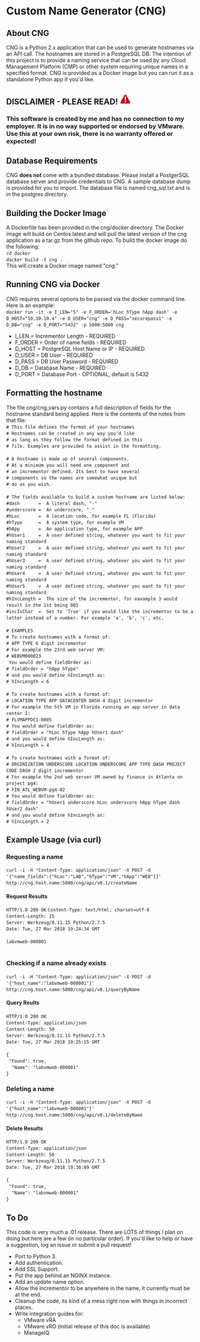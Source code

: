 # Custom Name Generator (CNG)
## About CNG
CNG is a Python 2.x application that can be used to generate hostnames via an API call. The hostnames are stored in a PostgreSQL DB. The intention of this project is to provide a naming service that can be used by any Cloud Management Platform (CMP) or other system requiring unique names in a specified format. CNG is provided as a Docker image but you can run it as a standalone Python app if you'd like.

## DISCLAIMER - PLEASE READ! <img src="https://github.com/virtualchris813/cng/blob/master/documentation/Alert.jpg" width="30" height="30" />
### This software is created by me and has no connection to my employer. It is in no way supported or endorsed by VMware. Use this at your own risk, there is no warranty offered or expected!

## Database Requirements
CNG __**does not**__ come with a bundled database. Please install a PostgerSQL database server and provide credentials to CNG. A sample database dump is provided for you to import. The database file is named cng_sql.txt and is in the postgres directory.

## Building the Docker Image
A Dockerfile has been provided in the cng/docker directory. The Docker image will build on Centos:latest and will pull the latest version of the cng application as a tar.gz from the github repo. To build the docker image do the following:<br>
`cd docker`<br>
`docker build -t cng .`<br>
This will create a Docker image named "cng."

## Running CNG via Docker
CNG requires several options to be passed via the docker command line. Here is an example:<br> `docker run -it -e I_LEN="5" -e F_ORDER='hLoc hType hApp dash' -e D_HOST="10.10.10.4" -e D_USER="cng" -e D_PASS="securepass1" -e D_DB="cng" -e D_PORT="5432" -p 5000:5000 cng`
* I_LEN = Incrementor Length - REQUIRED
* F_ORDER = Order of name fields - REQUIRED
* D_HOST = PostgreSQL Host Name or IP - REQUIRED
* D_USER = DB User - REQUIRED
* D_PASS = DB User Password - REQUIRED
* D_DB = Database Name - REQUIRED
* D_PORT = Database Port - OPTIONAL, default is 5432

## Formatting the hostname
The file cng/cng_vars.py contains a full description of fields for the hostname standard being applied. Here is the contents of the notes from that file:<br>
`# This file defines the format of your hostnames`<br>
`# Hostnames can be created in any way you'd like`<br>
`# as long as they follow the format defined in this`<br>
`# file. Examples are provided to assist in the formatting.`<br>
<br>
`# A hostname is made up of several components.`<br>
`# At a minimum you will need one component and`<br>
`# an incrementor defined. Its best to have several`<br>
`# components so the names are somewhat unique but`<br>
`# do as you wish.`<br>
<br>
`# The fields available to build a custom hostname are listed below:`<br>
`#dash       =  A literal dash, "-"`<br>
`#underscore =  An underscore, "_"`<br>
`#hLoc       =  A location code, for example FL (Florida)`<br>
`#hType      =  A system type, for example VM`<br>
`#hApp       =  An application type, for example APP`<br>
`#hUser1     =  A user defined string, whatever you want to fit your naming standard`<br>
`#hUser2     =  A user defined string, whatever you want to fit your naming standard`<br>
`#hUser3     =  A user defined string, whatever you want to fit your naming standard`<br>
`#hUser4     =  A user defined string, whatever you want to fit your naming standard`<br>
`#hUser5     =  A user defined string, whatever you want to fit your naming standard`<br>
`#hIncLength =  The size of the incrementor, for eaxample 3 would result in the 1st being 001`<br>
`#incIsChar  =  Set to 'True' if you would like the incrementor to be a letter instead of a number. For example 'a', 'b', 'c', etc.`<br>
<br>
`# EXAMPLES`<br>
`# To create hostnames with a format of:`<br>
`# APP TYPE 6 digit incrementor`<br>
`# For example the 23rd web server VM:`<br>
`# WEBVM000023`<br>
` You would define fieldOrder as:`<br>
`# fieldOrder = "hApp hType"`<br>
`# and you would define hIncLength as:`<br>
`# hIncLength = 6`<br>
<br>
`# To create hostnames with a format of:`<br>
`# LOCATION TYPE APP DATACENTER DASH 4 digit incrementor`<br>
`# For example the 5th VM in Florida running an app server in data center 1:`<br>
`# FLVMAPPDC1-0005`<br>
`# You would define fieldOrder as:`<br>
`# fieldOrder = "hLoc hType hApp hUser1 dash"`<br>
`# and you would define hIncLength as:`<br>
`# hIncLength = 4`<br>
<br>
`# To create hostnames with a format of:`<br>
`# ORGINIZATION UNDERSCORE LOCATION UNDERSCORE APP TYPE DASH PROJECT CODE DASH 2 digit incrementor`<br>
`# For example the 2nd web server VM owned by finance in Atlanta on project pg4:`<br>
`# FIN_ATL_WEBVM-pg4-02`<br>
`# You would define fieldOrder as:`<br>
`# fieldOrder = "hUser1 underscore hLoc underscore hApp hType dash hUser2 dash"`<br>
`# and you would define hIncLength as:`<br>
`# hIncLength = 2`<br>

## Example Usage (via curl)
### Requesting a name
`curl -i -H "Content-Type: application/json" -X POST -d '{"name_fields":{"hLoc":"LAB","hType":"VM","hApp":"WEB"}}' http://cng.host.name:5000/cng/api/v0.1/createName`<br>
#### Request Results
`HTTP/1.0 200 OK`
`Content-Type: text/html; charset=utf-8`<br>
`Content-Length: 15`<br>
`Server: Werkzeug/0.11.15 Python/2.7.5`<br>
`Date: Tue, 27 Mar 2018 19:24:34 GMT`<br>
<br>
`labvmweb-000001`<br>
<br>
### Checking if a name already exists
`curl -i -H "Content-Type: application/json" -X POST -d '{"host_name":"labvmweb-000001"}' http://cng.host.name:5000/cng/api/v0.1/queryByName`<br>
#### Query Reults
`HTTP/1.0 200 OK`<br>
`Content-Type: application/json`<br>
`Content-Length: 50`<br>
`Server: Werkzeug/0.11.15 Python/2.7.5`<br>
`Date: Tue, 27 Mar 2018 19:25:15 GMT`<br>
<br>
`{`<br>
`  "Found": true, `<br>
`  "Name": "labvmweb-000001"`<br>
`}`
<br>
### Deleting a name
`curl -i -H "Content-Type: application/json" -X POST -d '{"host_name":"labvmweb-000001"}' http://cng.host.name:5000/cng/api/v0.1/deleteByName`
#### Delete Results
`HTTP/1.0 200 OK`<br>
`Content-Type: application/json`<br>
`Content-Length: 50`<br>
`Server: Werkzeug/0.11.15 Python/2.7.5`<br>
`Date: Tue, 27 Mar 2018 19:30:09 GMT`<br>
<br>
`{`<br>
`  "Found": true, `<br>
`  "Name": "labvmweb-000001"`<br>
`}`
<br>

## To Do
This code is very much a .01 release. There are LOTS of things I plan on doing but here are a few (in no particular order). If you'd like to help or have a suggestion, log an issue or submit a pull request!
* Port to Python 3.
* Add authentication.
* Add SSL Support.
* Put the app behind an NGINX instance.
* Add an update name option.
* Allow the incrementor to be anywhere in the name, it currently must be at the end.
* Cleanup the code, its kind of a mess right now with things in incorrect places.
* Write integration guides for:
  * VMware vRA
  * VMware vRO (initial release of this doc is available)
  * ManageIQ
